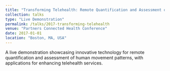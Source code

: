 ```yaml
---
title: "Transforming Telehealth: Remote Quantification and Assessment of Human Movement"
collection: talks
type: "Live Demonstration"
permalink: /talks/2017-transforming-telehealth
venue: "Partners Connected Health Conference"
date: 2017-01-01
location: "Boston, MA, USA"
---
```


A live demonstration showcasing innovative technology for remote quantification and assessment of human movement patterns, with applications for enhancing telehealth services.
